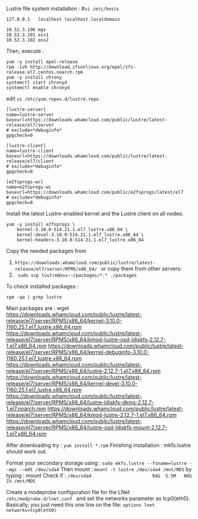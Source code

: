 Lustre file system installation : 
#```vi /etc/hosts```

```
127.0.0.1   localhost localhost.localdomain

10.52.3.196 mgs
10.52.3.101 oss1
10.52.3.102 oss2
```

Then, execute : 
```
yum -y install epel-release
rpm -ivh http://download.zfsonlinux.org/epel/zfs-release.el7.centos.noarch.rpm
yum -y install chrony
systemctl start chronyd
systemctl enable chronyd
```
edit ```vi /etc/yum.repos.d/lustre.repo ``` 
```
[lustre-server]
name=lustre-server
baseurl=https://downloads.whamcloud.com/public/lustre/latest-release/el7/server
# exclude=*debuginfo*
gpgcheck=0

[lustre-client]
name=lustre-client
baseurl=https://downloads.whamcloud.com/public/lustre/latest-release/el7/client
# exclude=*debuginfo*
gpgcheck=0

[e2fsprogs-wc]
name=e2fsprogs-wc
baseurl=https://downloads.whamcloud.com/public/e2fsprogs/latest/el7
# exclude=*debuginfo*
gpgcheck=0
```

Install the latest Lustre-enabled kernel and the Lustre client on all nodes: 
```
yum -y install e2fsprogs \
    kernel-3.10.0-514.21.1.el7_lustre.x86_64 \
    kernel-devel-3.10.0-514.21.1.el7_lustre.x86_64 \
    kernel-headers-3.10.0-514.21.1.el7_lustre.x86_64
```

Copy the needed packages from 
1. ```https://downloads.whamcloud.com/public/lustre/latest-release/el7/server/RPMS/x86_64/ ``` 
or copy them from other servers:
2. ``` sudo scp lustre@oss:~/packages/*.* ./packages```

To check installed packages : 
```
rpm -qa | grep lustre
```

Main packages are : 
wget https://downloads.whamcloud.com/public/lustre/latest-release/el7/server/RPMS/x86_64/kernel-3.10.0-1160.25.1.el7_lustre.x86_64.rpm https://downloads.whamcloud.com/public/lustre/latest-release/el7/server/RPMS/x86_64/kmod-lustre-osd-ldiskfs-2.12.7-1.el7.x86_64.rpm https://downloads.whamcloud.com/public/lustre/latest-release/el7/server/RPMS/x86_64/kernel-debuginfo-3.10.0-1160.25.1.el7_lustre.x86_64.rpm https://downloads.whamcloud.com/public/lustre/latest-release/el7/server/RPMS/x86_64/lustre-2.12.7-1.el7.x86_64.rpm https://downloads.whamcloud.com/public/lustre/latest-release/el7/server/RPMS/x86_64/kernel-devel-3.10.0-1160.25.1.el7_lustre.x86_64.rpm  https://downloads.whamcloud.com/public/lustre/latest-release/el7/server/RPMS/x86_64/lustre-ldiskfs-dkms-2.12.7-1.el7.noarch.rpm https://downloads.whamcloud.com/public/lustre/latest-release/el7/server/RPMS/x86_64/kmod-lustre-2.12.7-1.el7.x86_64.rpm https://downloads.whamcloud.com/public/lustre/latest-release/el7/server/RPMS/x86_64/lustre-osd-ldiskfs-mount-2.12.7-1.el7.x86_64.rpm

After downloading try : ``` yum install *.rpm ``` 
Finishing installation : mkfs.lustre should work out. 

Format your secondary storage using : 
``` sudo mkfs.lustre --fsname=lustre --mgs --mdt /dev/sda4 ``` 
Then mount : ``` mount -t lustre /dev/sda4 /mnt/MDS ``` 
by typing : mount 
Check if : 
``` /dev/sda4                       94G  5.5M   86G   1% /mnt/MDS ```

Create a modeprobe configuration file for the LNet ```/etc/modprobe.d/lnet.conf ``` and set the networks parameter as tcp0(eth0). Basically, you just need this one line on the file:  ``` options lnet networks=tcp0(eth0) ```
